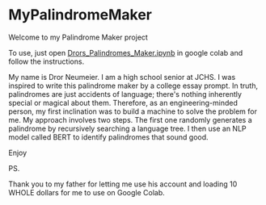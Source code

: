 # MyPalindromeMaker

Welcome to my Palindrome Maker project

To use, just open [Drors_Palindromes_Maker.ipynb](https://colab.research.google.com/github/DrorNeumeier/MyPalindromeMaker/blob/main/Drors_Palindromes_Maker.ipynb) in google colab and follow the instructions. 

My name is Dror Neumeier. I am a high school senior at JCHS. I was inspired to write this palindrome maker by a college essay prompt. In truth, palindromes are just accidents of language; there's nothing inherently special or magical about them. Therefore, as an engineering-minded person, my first inclination was to build a machine to solve the problem for me. My approach involves two steps. The first one randomly generates a palindrome by recursively searching a language tree. I then use an NLP model called BERT to identify palindromes that sound good. 

Enjoy

PS.

Thank you to my father for letting me use his account and loading 10 WHOLE dollars for me to use on Google Colab. 

